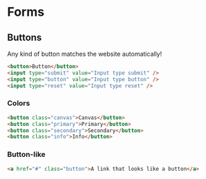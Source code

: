 # Forms

## Buttons

Any kind of button matches the website automatically!

```HTML
<button>Button</button>
<input type="submit" value="Input type submit" />
<input type="button" value="Input type button" />
<input type="reset" value="Input type reset" />
```

### Colors

```HTML
<button class="canvas">Canvas</button>
<button class="primary">Primary</button>
<button class="secondary">Secondary</button>
<button class="info">Info</button>
```

### Button-like

```HTML
<a href="#" class="button">A link that looks like a button</a>
```
